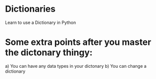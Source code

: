 # Dictionaries
Learn to use a Dictionary in Python

# Some extra points after you master the dictonary thingy:

a) You can have any data types in your dictonary
b) You can change a dictionary
